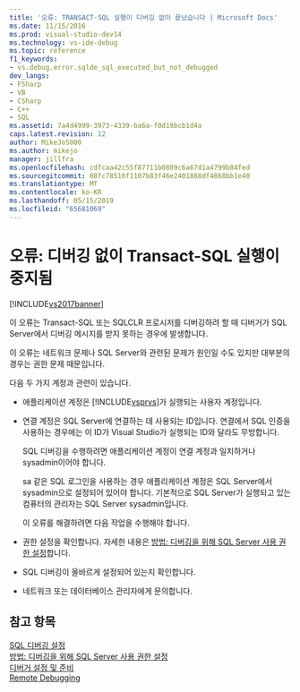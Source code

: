 ```yaml
---
title: '오류: TRANSACT-SQL 실행이 디버깅 없이 끝났습니다 | Microsoft Docs'
ms.date: 11/15/2016
ms.prod: visual-studio-dev14
ms.technology: vs-ide-debug
ms.topic: reference
f1_keywords:
- vs.debug.error.sqlde_sql_executed_but_not_debugged
dev_langs:
- FSharp
- VB
- CSharp
- C++
- SQL
ms.assetid: 7a4d4999-3973-4339-ba6a-f0d19bcb1d4a
caps.latest.revision: 12
author: MikeJo5000
ms.author: mikejo
manager: jillfra
ms.openlocfilehash: cdfcaa42c55f87711b0889c6a67d1a4799b84fed
ms.sourcegitcommit: 08fc78516f1107b83f46e2401888df4868bb1e40
ms.translationtype: MT
ms.contentlocale: ko-KR
ms.lasthandoff: 05/15/2019
ms.locfileid: "65681069"
---
```

# <a name="error-transact-sql-execution-ended-without-debugging"></a>오류: 디버깅 없이 Transact-SQL 실행이 중지됨
[!INCLUDE[vs2017banner](../includes/vs2017banner.md)]

이 오류는 Transact-SQL 또는 SQLCLR 프로시저를 디버깅하려 할 때 디버거가 SQL Server에서 디버깅 메시지를 받지 못하는 경우에 발생합니다.  
  
 이 오류는 네트워크 문제나 SQL Server와 관련된 문제가 원인일 수도 있지만 대부분의 경우는 권한 문제 때문입니다.  
  
 다음 두 가지 계정과 관련이 있습니다.  
  
- 애플리케이션 계정은 [!INCLUDE[vsprvs](../includes/vsprvs-md.md)]가 실행되는 사용자 계정입니다.  
  
- 연결 계정은 SQL Server에 연결하는 데 사용되는 ID입니다. 연결에서 SQL 인증을 사용하는 경우에는 이 ID가 Visual Studio가 실행되는 ID와 달라도 무방합니다.  
  
  SQL 디버깅을 수행하려면 애플리케이션 계정이 연결 계정과 일치하거나 sysadmin이어야 합니다.  
  
  sa 같은 SQL 로그인을 사용하는 경우 애플리케이션 계정은 SQL Server에서 sysadmin으로 설정되어 있어야 합니다. 기본적으로 SQL Server가 실행되고 있는 컴퓨터의 관리자는 SQL Server sysadmin입니다.  
  
  이 오류를 해결하려면 다음 작업을 수행해야 합니다.  
  
- 권한 설정을 확인합니다. 자세한 내용은 [방법: 디버깅을 위해 SQL Server 사용 권한 설정](https://msdn.microsoft.com/84e088d0-0409-41d4-841b-f5d4b0fda414)합니다.  
  
- SQL 디버깅이 올바르게 설정되어 있는지 확인합니다.  
  
- 네트워크 또는 데이터베이스 관리자에게 문의합니다.  
  
## <a name="see-also"></a>참고 항목  
 [SQL 디버깅 설정](https://msdn.microsoft.com/3db09e68-edcc-42de-9c22-4e97cfd55ab3)   
 [방법: 디버깅을 위해 SQL Server 사용 권한 설정](https://msdn.microsoft.com/84e088d0-0409-41d4-841b-f5d4b0fda414)   
 [디버거 설정 및 준비](../debugger/debugger-settings-and-preparation.md)   
 [Remote Debugging](../debugger/remote-debugging.md)
